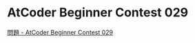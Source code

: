 AtCoder Beginner Contest 029
===

[問題 - AtCoder Beginner Contest 029](https://atcoder.jp/contests/abc029/tasks)
